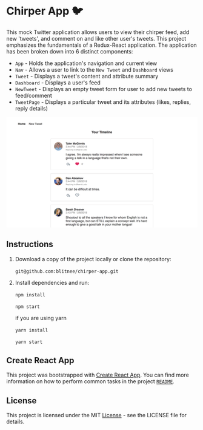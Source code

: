 # Chirper App :bird:

This mock Twitter application allows users to view their chirper feed, add new 'tweets', and comment on and like other user's tweets. This project emphasizes the fundamentals of a Redux-React application. The application has been broken down into 6 distinct components:
* `App` - Holds the application's navigation and current view
* `Nav` - Allows a user to link to the `New Tweet` and `Dashboard` views
* `Tweet` - Displays a tweet's content and attribute summary
* `Dashboard` - Displays a user's feed
* `NewTweet` - Displays an empty tweet form for user to add new tweets to feed/comment
* `TweetPage` - Displays a particular tweet and its attributes (likes, replies, reply details)

![Home feed display in Chirper app](https://raw.githubusercontent.com/blitnee/chirper-app/master/src/utils/chirp-home.png)


## Instructions

1. Download a copy of the project locally or clone the repository:

    `git@github.com:blitnee/chirper-app.git`

2. Install dependencies and run:

    `npm install`

    `npm start`

    if you are using yarn

    `yarn install`

    `yarn start`

## Create React App
This project was bootstrapped with [Create React App](https://github.com/facebookincubator/create-react-app). You can find more information on how to perform common tasks in the project [`README`](https://github.com/facebookincubator/create-react-app/blob/master/packages/react-scripts/template/README.md).

## License
This project is licensed under the MIT [License](https://github.com/computationalcore/myreads/blob/master/LICENSE) - see the LICENSE file for details.